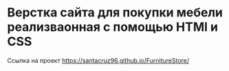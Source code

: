 <h1>Верстка сайта для покупки мебели реализваонная с помощью HTMl и CSS</h1>
<p>Ссылка на проект <a href=""https://santacruz96.github.io/FurnitureStore/>https://santacruz96.github.io/FurnitureStore/</a></p>
